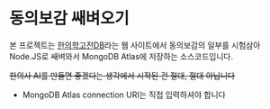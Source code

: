 # 동의보감 쌔벼오기

본 프로젝트는 [한의학고전DB](https://mediclassics.kr/books/8/)라는 웹 사이트에서 동의보감의 일부를 시험삼아 Node.JS로 쌔벼와서 MongoDB Atlas에 저장하는 소스코드입니다.

~~한의사 AI를 만들면 좋겠다는 생각에서 시작된 건 절대, 절대 아닙니다~~

* MongoDB Atlas connection URI는 직접 입력하셔야 합니다